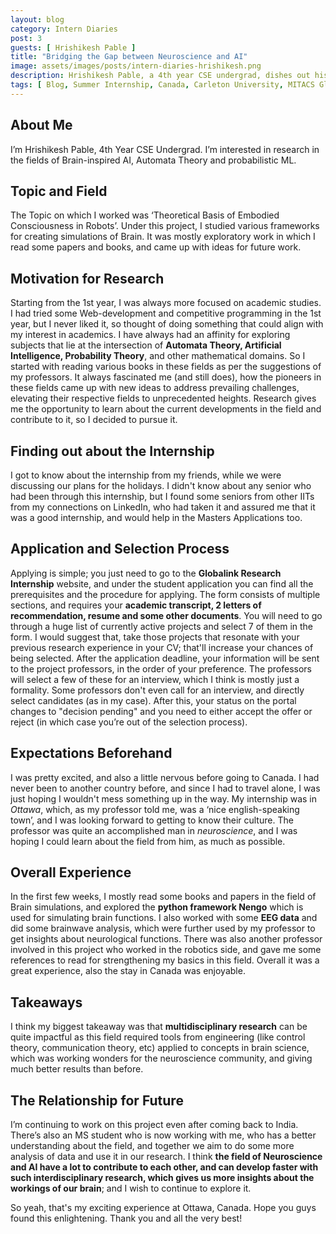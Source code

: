 ```yaml
---
layout: blog
category: Intern Diaries
post: 3
guests: [ Hrishikesh Pable ]
title: "Bridging the Gap between Neuroscience and AI"
image: assets/images/posts/intern-diaries-hrishikesh.png
description: Hrishikesh Pable, a 4th year CSE undergrad, dishes out his wonderful story of working as a summer intern at Ottawa, Canada, utilising his opportunities in the best way possible and expanding his knowledge in the fields of Brain-inspired AI. During this amazing tenure, he discovers the impactful relationship between the fields of neuroscience and AI.
tags: [ Blog, Summer Internship, Canada, Carleton University, MITACS GlobaLink ]
---
```


## About Me

I’m Hrishikesh Pable, 4th Year CSE Undergrad. I’m interested in research in the fields of Brain-inspired AI, Automata Theory and probabilistic ML.


## Topic and Field

The Topic on which I worked was ‘Theoretical Basis of Embodied Consciousness in Robots’. Under this project, I studied various frameworks for creating simulations of Brain. It was mostly exploratory work in which I read some papers and books, and came up with ideas for future work.


## Motivation for Research

Starting from the 1st year, I was always more focused on academic studies. I had tried some Web-development and competitive programming in the 1st year, but I never liked it, so thought of doing something that could align with my interest in academics. I have always had an affinity for exploring subjects that lie at the intersection of **Automata Theory, Artificial Intelligence, Probability Theory**, and other mathematical domains. So I started with reading various books in these fields as per the suggestions of my professors. It always fascinated me (and still does), how the pioneers in these fields came up with new ideas to address prevailing challenges,  elevating their respective fields to unprecedented heights. Research gives me the opportunity to learn about the current developments in the field and contribute to it, so I decided to pursue it.


## Finding out about the Internship

I got to know about the internship from my friends, while we were discussing our plans for the holidays. I didn't know about any senior who had been through this internship, but I found some seniors from other IITs from my connections on LinkedIn, who had taken it and assured me that it was a good internship, and would help in the Masters Applications too.


## Application and Selection Process

Applying is simple; you just need to go to the **Globalink Research Internship** website, and under the student application you can find all the prerequisites and the procedure for applying. The form consists of multiple sections, and requires your **academic transcript, 2 letters of recommendation, resume and some other documents**. You will need to go through a huge list of currently active projects and select 7 of them in the form. I would suggest that, take those projects that resonate with your previous research experience in your CV; that'll increase your chances of being selected. After the application deadline, your information will be sent to the project professors, in the order of your preference. The professors will select a few of these for an interview, which I think is mostly just a formality. Some professors don't even call for an interview, and directly select candidates (as in my case). After this, your status on the portal changes to "decision pending" and you need to either accept the offer or reject (in which case you’re out of the selection process).


## Expectations Beforehand

I was pretty excited, and also a little nervous before going to Canada. I had never been to another country before, and since I had to travel alone, I was just hoping I wouldn't mess something up in the way. My internship was in *Ottawa*, which, as my professor told me, was a ‘nice english-speaking town’, and I was looking forward to getting to know their culture. The professor was quite an accomplished man in *neuroscience*, and I was hoping I could learn about the field from him, as much as possible.


## Overall Experience

In the first few weeks, I mostly read some books and papers in the field of Brain simulations, and explored the **python framework Nengo** which is used for simulating brain functions. I also worked with some **EEG data** and did some brainwave analysis, which were further used by my professor to get insights about neurological functions. There was also another professor involved in this project who worked in the robotics side, and gave me some references to read for strengthening my basics in this field. Overall it was a great experience, also the stay in Canada was enjoyable.


## Takeaways

I think my biggest takeaway was that **multidisciplinary research** can be quite impactful as this field required tools from engineering (like control theory, communication theory, etc) applied to concepts in brain science, which was working wonders for the neuroscience community, and giving much better results than before.


## The Relationship for Future 

I’m continuing to work on this project even after coming back to India. There’s also an MS student who is now working with me, who has a better understanding about the field, and together we aim to do some more analysis of data and use it in our research. I think **the field of Neuroscience and AI have a lot to contribute to each other, and can develop faster with such interdisciplinary research, which gives us more insights about the workings of our brain**; and I wish to continue to explore it.

So yeah, that's my exciting experience at Ottawa, Canada. Hope you guys found this enlightening.
Thank you and all the very best!